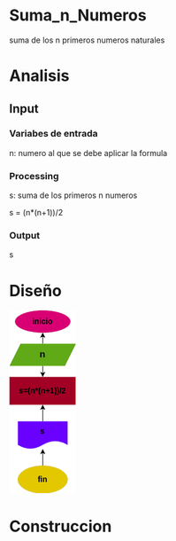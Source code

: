 # Suma_n_Numeros
suma de los n primeros numeros naturales

# Analisis

## Input



### Variabes de entrada
n: numero al que se debe aplicar la formula 
### Processing
s: suma de los primeros n numeros

s = (n*(n+1))/2


### Output
s
# Diseño

![Diagrama de flujo](diagrama.png "Diagrama de flujo")
# Construccion
